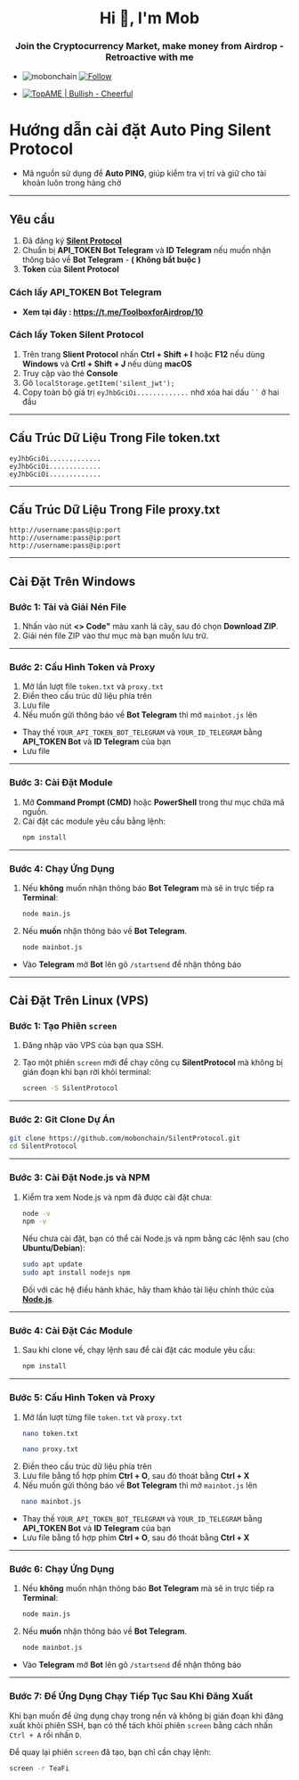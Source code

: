  <h1 align="center">Hi 👋, I'm Mob</h1>
<h3 align="center">Join the Cryptocurrency Market, make money from Airdrop - Retroactive with me</h3>

- <p align="left"> <img src="https://komarev.com/ghpvc/?username=mobonchain&label=Profile%20views&color=0e75b6&style=flat" alt="mobonchain" /> <a href="https://github.com/mobonchain"> <img src="https://img.shields.io/github/followers/mobonchain?label=Follow&style=social" alt="Follow" /> </a> </p>

- [![TopAME | Bullish - Cheerful](https://img.shields.io/badge/TopAME%20|%20Bullish-Cheerful-blue?logo=telegram&style=flat)](https://t.me/xTopAME)

# Hướng dẫn cài đặt Auto Ping Silent Protocol
- Mã nguồn sử dụng để **Auto PING**, giúp kiểm tra vị trí và giữ cho tài khoản luôn trong hàng chờ

---

## Yêu cầu

1. Đã đăng ký **[Silent Protocol ](https://ceremony.silentprotocol.org/?ref=1667278375860441088)**
2. Chuẩn bị **API_TOKEN Bot Telegram** và **ID Telegram** nếu muốn nhận thông báo về **Bot Telegram** - **( Không bắt buộc )**
3. **Token** của **Silent Protocol**

### Cách lấy API_TOKEN Bot Telegram
- **Xem tại đây : https://t.me/ToolboxforAirdrop/10**
### Cách lấy Token Silent Protocol
1. Trên trang **Slient Protocol** nhấn **Ctrl + Shift + I** hoặc **F12** nếu dùng **Windows** và **Crtl + Shift + J** nếu dùng **macOS**
2. Truy cập vào thẻ **Console**
3. Gõ `localStorage.getItem('silent_jwt');`
4. Copy toàn bộ giá trị `eyJhbGciOi.............` nhớ xóa hai dấu ` `` ` ở hai đầu

---

## Cấu Trúc Dữ Liệu Trong File token.txt
```
eyJhbGciOi.............
eyJhbGciOi.............
eyJhbGciOi.............
```

---
## Cấu Trúc Dữ Liệu Trong File proxy.txt
```
http://username:pass@ip:port
http://username:pass@ip:port
http://username:pass@ip:port
```

--- 

## Cài Đặt Trên Windows

### Bước 1: Tải và Giải Nén File

1. Nhấn vào nút **<> Code"** màu xanh lá cây, sau đó chọn **Download ZIP**.
2. Giải nén file ZIP vào thư mục mà bạn muốn lưu trữ.
---

### Bước 2: Cấu Hình Token và Proxy

1. Mở lần lượt file `token.txt` và `proxy.txt`
2. Điền theo cấu trúc dữ liệu phía trên
3. Lưu file
4. Nếu muốn gửi thông báo về **Bot Telegram** thì mở `mainbot.js` lên
- Thay thế `YOUR_API_TOKEN_BOT_TELEGRAM` và `YOUR_ID_TELEGRAM` bằng **API_TOKEN Bot** và **ID Telegram** của bạn
- Lưu file
---

### Bước 3: Cài Đặt Module

1. Mở **Command Prompt (CMD)** hoặc **PowerShell** trong thư mục chứa mã nguồn.
2. Cài đặt các module yêu cầu bằng lệnh:
   ```bash
   npm install
   ```
---

### Bước 4: Chạy Ứng Dụng

1. Nếu **không** muốn nhận thông báo **Bot Telegram** mà sẽ in trực tiếp ra **Terminal**:
   ```bash
   node main.js
   ```
2. Nếu **muốn** nhận thông báo về **Bot Telegram**.
   ```bash
   node mainbot.js
   ```
- Vào **Telegram** mở **Bot** lên gõ `/startsend` để nhận thông báo
---

## Cài Đặt Trên Linux (VPS)

### Bước 1: Tạo Phiên `screen`

1. Đăng nhập vào VPS của bạn qua SSH.

2. Tạo một phiên `screen` mới để chạy công cụ **SilentProtocol** mà không bị gián đoạn khi bạn rời khỏi terminal:

   ```bash
   screen -S SilentProtocol
   ```
---

### Bước 2: Git Clone Dự Án

   ```bash
   git clone https://github.com/mobonchain/SilentProtocol.git
   cd SilentProtocol
   ```
---

### Bước 3: Cài Đặt Node.js và NPM

1. Kiểm tra xem Node.js và npm đã được cài đặt chưa:

   ```bash
   node -v
   npm -v
   ```

   Nếu chưa cài đặt, bạn có thể cài Node.js và npm bằng các lệnh sau (cho **Ubuntu/Debian**):

   ```bash
   sudo apt update
   sudo apt install nodejs npm
   ```

   Đối với các hệ điều hành khác, hãy tham khảo tài liệu chính thức của **[Node.js](https://nodejs.org/en/)**.
---

### Bước 4: Cài Đặt Các Module

1. Sau khi clone về, chạy lệnh sau để cài đặt các module yêu cầu:

   ```bash
   npm install
   ```
---

### Bước 5: Cấu Hình Token và Proxy

1. Mở lần lượt từng file `token.txt` và `proxy.txt`
   ```bash
   nano token.txt
   ```
   ```bash
   nano proxy.txt
   ```
2. Điền theo cấu trúc dữ liệu phía trên
3. Lưu file bằng tổ hợp phím **Ctrl + O**, sau đó thoát bằng **Ctrl + X**
4. Nếu muốn gửi thông báo về **Bot Telegram** thì mở `mainbot.js` lên
```bash
   nano mainbot.js
   ```
- Thay thế `YOUR_API_TOKEN_BOT_TELEGRAM` và `YOUR_ID_TELEGRAM` bằng **API_TOKEN Bot** và **ID Telegram** của bạn
- Lưu file bằng tổ hợp phím **Ctrl + O**, sau đó thoát bằng **Ctrl + X**
---

### Bước 6: Chạy Ứng Dụng

1. Nếu **không** muốn nhận thông báo **Bot Telegram** mà sẽ in trực tiếp ra **Terminal**:
   ```bash
   node main.js
   ```
2. Nếu **muốn** nhận thông báo về **Bot Telegram**.
   ```bash
   node mainbot.js
   ```
- Vào **Telegram** mở **Bot** lên gõ `/startsend` để nhận thông báo
---

### Bước 7: Để Ứng Dụng Chạy Tiếp Tục Sau Khi Đăng Xuất

Khi bạn muốn để ứng dụng chạy trong nền và không bị gián đoạn khi đăng xuất khỏi phiên SSH, bạn có thể tách khỏi phiên `screen` bằng cách nhấn `Ctrl + A` rồi nhấn `D`.

Để quay lại phiên `screen` đã tạo, bạn chỉ cần chạy lệnh:

```bash
screen -r TeaFi
```
